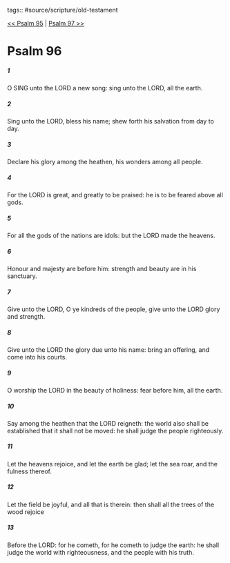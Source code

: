 tags:: #source/scripture/old-testament

[<< Psalm 95](/old-testament/19_Psalms/Psalm_95.md) | [Psalm 97 >>](/old-testament/19_Psalms/Psalm_97.md)

# Psalm 96

##### 1

O SING unto the LORD a new song: sing unto the LORD, all the earth.

##### 2

Sing unto the LORD, bless his name; shew forth his salvation from day to day.

##### 3

Declare his glory among the heathen, his wonders among all people.

##### 4

For the LORD is great, and greatly to be praised: he is to be feared above all gods.

##### 5

For all the gods of the nations are idols: but the LORD made the heavens.

##### 6

Honour and majesty are before him: strength and beauty are in his sanctuary.

##### 7

Give unto the LORD, O ye kindreds of the people, give unto the LORD glory and strength.

##### 8

Give unto the LORD the glory due unto his name: bring an offering, and come into his courts.

##### 9

O worship the LORD in the beauty of holiness: fear before him, all the earth.

##### 10

Say among the heathen that the LORD reigneth: the world also shall be established that it shall not be moved: he shall judge the people righteously.

##### 11

Let the heavens rejoice, and let the earth be glad; let the sea roar, and the fulness thereof.

##### 12

Let the field be joyful, and all that is therein: then shall all the trees of the wood rejoice

##### 13

Before the LORD: for he cometh, for he cometh to judge the earth: he shall judge the world with righteousness, and the people with his truth.
